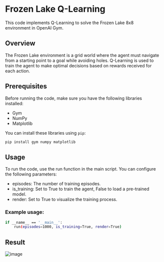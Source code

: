 # Frozen Lake Q-Learning

This code implements Q-Learning to solve the Frozen Lake 8x8 environment in OpenAI Gym.

## Overview

The Frozen Lake environment is a grid world where the agent must navigate from a starting point to a goal while avoiding holes. Q-Learning is used to train the agent to make optimal decisions based on rewards received for each action.

## Prerequisites

Before running the code, make sure you have the following libraries installed:

- Gym
- NumPy
- Matplotlib

You can install these libraries using `pip`:

```bash
pip install gym numpy matplotlib
```
## Usage

To run the code, use the run function in the main script. You can configure the following parameters:

- episodes: The number of training episodes.
- is_training: Set to True to train the agent, False to load a pre-trained model.
- render: Set to True to visualize the training process.

### Example usage:

```bash
if __name__ == '__main__':
    run(episodes=1000, is_training=True, render=True)
```
## Result

![image](https://github.com/krtkn-sky/frozenlake_8x8/assets/121655285/75d507a9-574d-483a-8edb-083eff748184)
